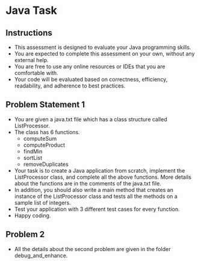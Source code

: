 # Java Task

## Instructions

* This assessment is designed to evaluate your Java programming skills.
* You are expected to complete this assessment on your own, without any external help.
* You are free to use any online resources or IDEs that you are comfortable with.
* Your code will be evaluated based on correctness, efficiency, readability, and adherence to best practices.

## Problem Statement 1

* You are given a java.txt file which has a class structure called ListProcessor.
* The class has 6 functions. 
  - computeSum
  - computeProduct
  - findMin
  - sortList
  - removeDuplicates
* Your task is to create a Java application from scratch, implement the ListProcessor class, and complete all the above functions. More details about the functions are in the comments of the java.txt file.
* In addition, you should also write a main method that creates an instance of the ListProcessor class and tests all the methods on a sample list of integers.
* Test your application with 3 different test cases for every function. 
* Happy coding.

## Problem 2

* All the details about the second problem are given in the folder debug_and_enhance.
